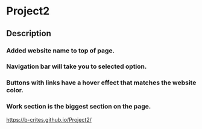 # Project2
## Description
### Added website name to top of page.
### Navigation bar will take you to selected option. 
### Buttons with links have a hover effect that matches the website color. 
### Work section is the biggest section on the page. 


https://b-crites.github.io/Project2/
